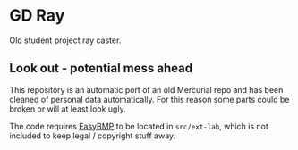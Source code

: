 # GD Ray

Old student project ray caster.

## Look out - potential mess ahead

This repository is an automatic port of an old Mercurial repo and has been cleaned of personal data automatically.
For this reason some parts could be broken or will at least look ugly.

The code requires [EasyBMP](http://easybmp.sourceforge.net/) to be located in `src/ext-lab`, which is not included to keep legal / copyright stuff away.
